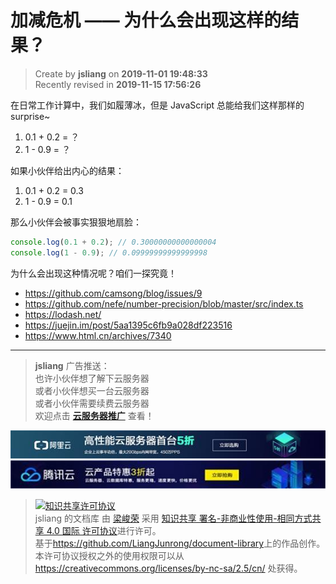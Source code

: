加减危机 —— 为什么会出现这样的结果？
===

> Create by **jsliang** on **2019-11-01 19:48:33**  
> Recently revised in **2019-11-15 17:56:26**

在日常工作计算中，我们如履薄冰，但是 JavaScript 总能给我们这样那样的 surprise~

1. 0.1 + 0.2 = ？
2. 1 - 0.9 = ？

如果小伙伴给出内心的结果：

1. 0.1 + 0.2 = 0.3
2. 1 - 0.9 = 0.1

那么小伙伴会被事实狠狠地扇脸：

```js
console.log(0.1 + 0.2); // 0.30000000000000004
console.log(1 - 0.9); // 0.09999999999999998
```

为什么会出现这种情况呢？咱们一探究竟！

* https://github.com/camsong/blog/issues/9
* https://github.com/nefe/number-precision/blob/master/src/index.ts
* https://lodash.net/
* https://juejin.im/post/5aa1395c6fb9a028df223516
* https://www.html.cn/archives/7340

---

> **jsliang** 广告推送：  
> 也许小伙伴想了解下云服务器  
> 或者小伙伴想买一台云服务器  
> 或者小伙伴需要续费云服务器  
> 欢迎点击 **[云服务器推广](https://github.com/LiangJunrong/document-library/blob/master/other-library/Monologue/%E7%A8%B3%E9%A3%9F%E8%89%B0%E9%9A%BE.md)** 查看！

[![图](../../../public-repertory/img/z-small-seek-ali-3.jpg)](https://promotion.aliyun.com/ntms/act/qwbk.html?userCode=w7hismrh)
[![图](../../../public-repertory/img/z-small-seek-tencent-2.jpg)](https://cloud.tencent.com/redirect.php?redirect=1014&cps_key=49f647c99fce1a9f0b4e1eeb1be484c9&from=console)

> <a rel="license" href="http://creativecommons.org/licenses/by-nc-sa/4.0/"><img alt="知识共享许可协议" style="border-width:0" src="https://i.creativecommons.org/l/by-nc-sa/4.0/88x31.png" /></a><br /><span xmlns:dct="http://purl.org/dc/terms/" property="dct:title">jsliang 的文档库</span> 由 <a xmlns:cc="http://creativecommons.org/ns#" href="https://github.com/LiangJunrong/document-library" property="cc:attributionName" rel="cc:attributionURL">梁峻荣</a> 采用 <a rel="license" href="http://creativecommons.org/licenses/by-nc-sa/4.0/">知识共享 署名-非商业性使用-相同方式共享 4.0 国际 许可协议</a>进行许可。<br />基于<a xmlns:dct="http://purl.org/dc/terms/" href="https://github.com/LiangJunrong/document-library" rel="dct:source">https://github.com/LiangJunrong/document-library</a>上的作品创作。<br />本许可协议授权之外的使用权限可以从 <a xmlns:cc="http://creativecommons.org/ns#" href="https://creativecommons.org/licenses/by-nc-sa/2.5/cn/" rel="cc:morePermissions">https://creativecommons.org/licenses/by-nc-sa/2.5/cn/</a> 处获得。